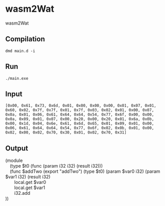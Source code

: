 # wasm2Wat
wasm2Wat

## Compilation
`dmd main.d -i`

## Run
`./main.exe`

## Input
`[0x00, 0x61, 0x73, 0x6d, 0x01, 0x00, 0x00, 0x00, 0x01, 0x07, 0x01, 0x60, 0x02, 0x7f, 0x7f, 0x01, 0x7f, 0x03, 0x02, 0x01, 0x00, 0x07, 0x0a, 0x01, 0x06, 0x61, 0x64, 0x64, 0x54, 0x77, 0x6f, 0x00, 0x00, 0x0a, 0x09, 0x01, 0x07, 0x00, 0x20, 0x00, 0x20, 0x01, 0x6a, 0x0b, 0x00, 0x1d, 0x04, 0x6e, 0x61, 0x6d, 0x65, 0x01, 0x09, 0x01, 0x00, 0x06, 0x61, 0x64, 0x64, 0x54, 0x77, 0x6f, 0x02, 0x0b, 0x01, 0x00, 0x02, 0x00, 0x02, 0x70, 0x30, 0x01, 0x02, 0x70, 0x31]`

## Output
(module<br />
&emsp;(type $t0 (func (param i32 i32) (result i32)))<br />
&emsp;(func $addTwo (export "addTwo") (type $t0) (param $var0 i32) (param $var1 i32) (result i32)<br />
&emsp;&emsp;local.get $var0<br />
&emsp;&emsp;local.get $var1<br />
&emsp;&emsp;i32.add<br />
))
